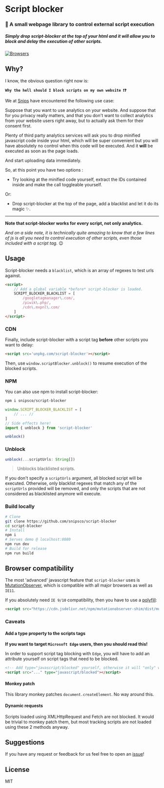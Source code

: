 # Script blocker

### 🔐 A small webpage library to control external script execution

##### Simply drop script-blocker at the top of your html and it will allow you to block and delay the execution of other scripts.

[![Browsers](https://badges.herokuapp.com/browsers?firefox=60&googlechrome=66&iexplore=!9,!10,11&microsoftedge=17)](#browser-compatibility)

## Why?

I know, the obvious question right now is:

**`Why the hell should I block scripts on my own website ❗❓`**

We at [Snips](https://snips.ai) have encountered the following use case:

Suppose that you want to use analytics on your website. And suppose that for you privacy really matters, and that you don't want to collect analytics from your website users right away, but to actually ask them for their consent first.

Plenty of third party analytics services will ask you to drop minified javascript code inside your html, which will be super convenient but you will have absolutely no control when this code will be executed. And it **will** be executed as soon as the page loads.

And start uploading data immediately.

So, at this point you have two options :

- Try looking at the minified code yourself, extract the IDs contained inside and make the call toggleable yourself.

Or:

- Drop script-blocker at the top of the page, add a blacklist and let it do its magic ✨.

----------

**Note that script-blocker works for every script, not only analytics.**

*And on a side note, it is technically quite amazing to know that a few lines of js is all you need to control execution of other scripts, even those included with a script tag.* 😉

## Usage

Script-blocker needs a `blacklist`, which is an array of regexes to test urls against.

```html
<script>
    // Add a global variable *before* script-blocker is loaded.
    SCRIPT_BLOCKER_BLACKLIST = [
        /googletagmanager\.com/,
        /piwik\.php/,
        /cdn\.mxpnl\.com/
    ]
</script>
```

### CDN


Finally, include script-blocker with a script tag **before** other scripts you want to delay:

```html
<script src='unpkg.com/script-blocker'></script>
```

Then, use `window.scriptBlocker.unblock()` to resume execution of the blocked scripts.

### NPM

You can also use npm to install script-blocker:

```bash
npm i snipsco/script-blocker
```

```js
window.SCRIPT_BLOCKER_BLACKLIST = [
    // ... //
]
// Side effects here!
import { unblock } from 'script-blocker'

unblock()
```

### Unblock

```js
unblock(...scriptUrls: String[])
```

> Unblocks blacklisted scripts.

If you don't specify a `scriptUrls` argument, all blocked script will be executed.
Otherwise, only blacklist regexes that match any of the `scriptUrls` provided will be removed, and only the scripts that are not considered as blacklisted anymore will execute.

### Build locally

```bash
# Clone
git clone https://github.com/snipsco/script-blocker
cd script-blocker
# Install
npm i
# Serves demo @ localhost:8080
npm run dev
# Build for release
npm run build
```

## Browser compatibility

The most 'advanced' javascript feature that `script-blocker` uses is [MutationObserver](https://developer.mozilla.org/en-US/docs/Web/API/MutationObserver), which is compatible with all major browsers as well as `IE11`.

If you absolutely need `IE 9/10` compatibility, then you have to use a [polyfill](https://github.com/megawac/MutationObserver.js):

```html
<script src="https://cdn.jsdelivr.net/npm/mutationobserver-shim/dist/mutationobserver.min.js"></script>
```

### Caveats

#### Add a type property to the scripts tags

**If you want to target `Microsoft Edge` users, then you should read this!**


In order to support script tag blocking with `Edge`, you will have to add an attribute yourself on script tags that need to be blocked.

```html
<!-- Add type="javascript/blocked" yourself, otherwise it will "only" work on Chrome/Firefox/Safari/IE -->
<script src="..." type="javascript/blocked"></script>
```

#### Monkey patch

This library monkey patches `document.createElement`. No way around this.

#### Dynamic requests

Scripts loaded using XMLHttpRequest and Fetch are not blocked. It would be trivial to monkey patch them, but most tracking scripts are not loaded using these 2 methods anyway.

## Suggestions

If you have any request or feedback for us feel free to open an [issue](https://github.com/snipsco/script-blocker/issues)!

## License

MIT

